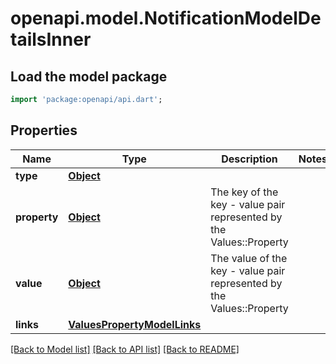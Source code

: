 # openapi.model.NotificationModelDetailsInner

## Load the model package
```dart
import 'package:openapi/api.dart';
```

## Properties
Name | Type | Description | Notes
------------ | ------------- | ------------- | -------------
**type** | [**Object**](Object.md) |  | 
**property** | [**Object**](.md) | The key of the key - value pair represented by the Values::Property | 
**value** | [**Object**](.md) | The value of the key - value pair represented by the Values::Property | 
**links** | [**ValuesPropertyModelLinks**](ValuesPropertyModelLinks.md) |  | 

[[Back to Model list]](../README.md#documentation-for-models) [[Back to API list]](../README.md#documentation-for-api-endpoints) [[Back to README]](../README.md)


